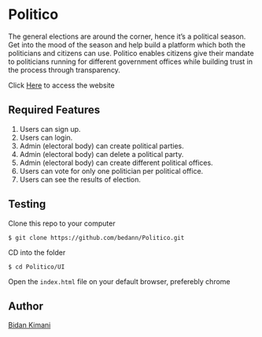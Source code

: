 # Politico
The general elections are around the corner, hence it’s a political season. Get into the mood of the season and help build a platform which both the politicians and citizens can use. Politico enables citizens give their mandate to politicians running for different government offices while building trust in the process through transparency.

Click [Here](https://bedann.github.io/Politico/UI) to access the website

## Required Features
1. Users can sign up.
2. Users can login.
3. Admin (electoral body) can create political parties.
4. Admin (electoral body) can delete a political party.
5. Admin (electoral body) can create different political offices.
6. Users can vote for only one politician per political office.
7. Users can see the results of election.

## Testing

Clone this repo to your computer

`$ git clone https://github.com/bedann/Politico.git`

CD into the folder

`$ cd Politico/UI`

Open the `index.html` file on your default browser, preferebly chrome

## Author

[Bidan Kimani](https://bedann.github.io)

